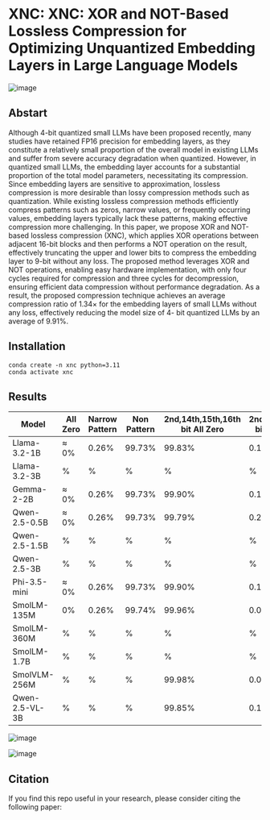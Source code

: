 # XNC: XNC: XOR and NOT-Based Lossless Compression for Optimizing Unquantized Embedding Layers in Large Language Models
![image](https://github.com/user-attachments/assets/bb39dda5-b5c8-4192-a740-936a5417ab63)

## Abstart
Although 4-bit quantized small LLMs have been proposed recently, many studies have retained FP16 precision for embedding layers, as they constitute a relatively small proportion of the overall model in existing LLMs and suffer from severe accuracy degradation when quantized. However, in quantized small LLMs, the embedding layer accounts for a substantial proportion of the total model parameters, necessitating its compression. Since embedding layers are sensitive to approximation, lossless compression is more desirable than lossy compression methods such as quantization. While existing lossless compression methods efficiently compress patterns such as zeros, narrow values, or frequently occurring values, embedding layers typically lack these patterns, making effective compression more challenging. In this paper, we propose XOR and NOT-based lossless compression (XNC), which applies XOR operations between adjacent 16-bit blocks and then performs a NOT operation on the result, effectively truncating the upper and lower bits to compress the embedding layer to 9-bit without any loss. The proposed method leverages XOR and NOT operations, enabling easy hardware implementation, with only four cycles required for compression and three cycles for decompression, ensuring efficient data compression without performance degradation. As a result, the proposed compression technique achieves an average compression ratio of 1.34× for the embedding layers of small LLMs without any loss, effectively reducing the model size of 4- bit quantized LLMs by an average of 9.91%.

## Installation
```
conda create -n xnc python=3.11
conda activate xnc
```

## Results

|Model|All Zero|Narrow Pattern|Non Pattern|2nd,14th,15th,16th bit All Zero|2nd,14th,15th,16th bit Non-All Zero|
|----------------|---|---|---|---|---|
|Llama-3.2-1B|≈ 0%|0.26%|99.73%|99.83%|0.17%|
|Llama-3.2-3B|%|%|%|%|%|
|Gemma-2-2B|≈ 0%|0.26%|99.73%|99.90%|0.10%|
|Qwen-2.5-0.5B|≈ 0%|0.26%|99.73%|99.79%|0.21%|
|Qwen-2.5-1.5B|%|%|%|%|%|
|Qwen-2.5-3B|%|%|%|%|%|
|Phi-3.5-mini|≈ 0%|0.26%|99.73%|99.90%|0.10%|
|SmolLM-135M|0%|0.26%|99.74%|99.96%|0.04%|
|SmolLM-360M|%|%|%|%|%|
|SmolLM-1.7B|%|%|%|%|%|
|SmolVLM-256M|%|%|%|99.98%|0.02%|
|Qwen-2.5-VL-3B|%|%|%|99.85%|0.15%|

![image](https://github.com/user-attachments/assets/b5ed038e-b184-424a-bf31-fca4d0ef6466)

![image](https://github.com/user-attachments/assets/099e8af7-6c1d-41ab-b2a3-d3f555c772bb)


## Citation
If you find this repo useful in your research, please consider citing the following paper:
```

```
